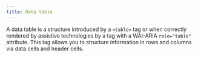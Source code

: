```yaml
---
title: Data table
---
```


A data table is a structure introduced by a `<table>` tag or when correctly rendered by assistive technologies by a tag with a WAI-ARIA `role="table"` attribute. This tag allows you to structure information in rows and columns via data cells and header cells.
